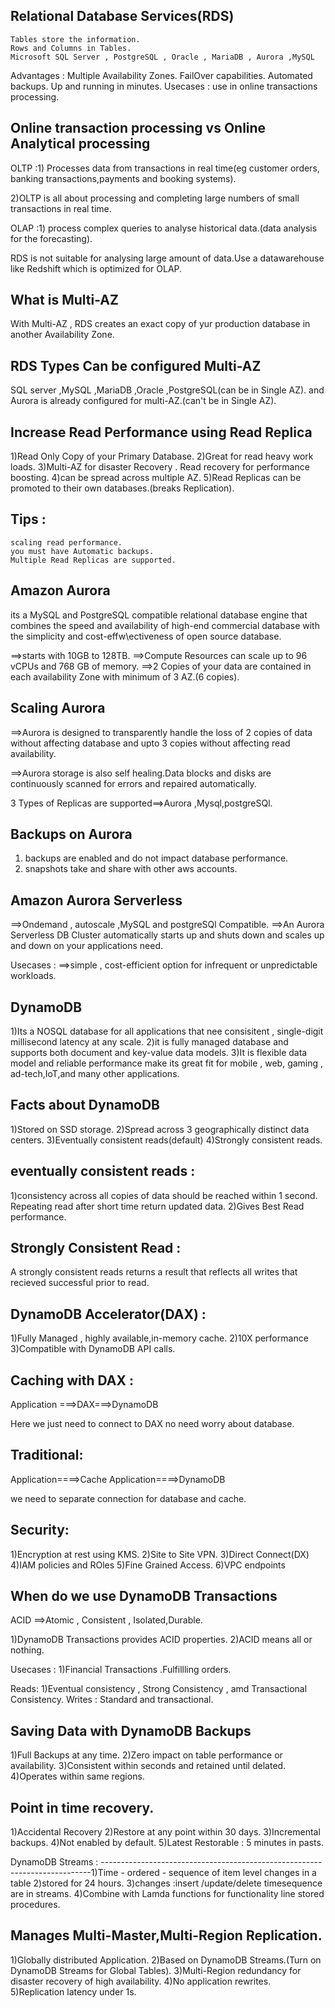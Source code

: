 Relational Database Services(RDS)
--------------------------------------------------------------------------
    Tables store the information.
    Rows and Columns in Tables.
    Microsoft SQL Server , PostgreSQL , Oracle , MariaDB , Aurora ,MySQL

Advantages :
    Multiple Availability Zones.
    FailOver capabilities.
    Automated backups.
    Up and running in minutes.
Usecases :
    use in online transactions processing.

Online transaction processing vs Online Analytical processing
-------------------------------------------------------------------------
OLTP :1) Processes data from transactions in real time(eg customer orders,
banking transactions,payments and booking systems).

2)OLTP is all about processing and completing large numbers of small transactions
in real time.


OLAP :1) process complex queries to analyse historical data.(data analysis for the forecasting).

RDS is not suitable for analysing large amount of data.Use a datawarehouse like
Redshift which is optimized for OLAP.

What is Multi-AZ
--------------------------------------------------------------------------
With Multi-AZ , RDS creates an exact copy of yur production database in another 
Availability Zone.

RDS Types Can be configured Multi-AZ
-------------------------------------------------------------------------
SQL server ,MySQL ,MariaDB ,Oracle ,PostgreSQL(can be in Single AZ).
and Aurora is already configured for multi-AZ.(can't be in Single AZ).

Increase Read Performance using Read Replica
------------------------------------------------------------------------
1)Read Only Copy of your Primary Database.
2)Great for read heavy work loads.
3)Multi-AZ for disaster Recovery . Read recovery for performance boosting.
4)can be spread across multiple AZ.
5)Read Replicas can be promoted to their own databases.(breaks Replication).

Tips :
------------------------------------------------------------------------
    scaling read performance.
    you must have Automatic backups.
    Multiple Read Replicas are supported.


Amazon Aurora
-------------------------------------------------------------------------
its a MySQL and PostgreSQL compatible relational database engine that combines the speed and availability of high-end commercial database with the simplicity and cost-effw\ectiveness of open source database.

==>starts with 10GB to 128TB.
==>Compute Resources can scale up to 96 vCPUs and 768 GB of memory.
==>2 Copies of your data are contained in each availability Zone with minimum of 3 AZ.(6 copies).


Scaling Aurora
-------------------------------------------------------------------------
==>Aurora is designed to transparently handle the loss of 2 copies of data without affecting database and upto 3 copies without affecting read availability.

==>Aurora storage is also self healing.Data blocks and disks are continuously scanned for errors and repaired automatically.

3 Types of Replicas are supported==>Aurora ,Mysql,postgreSQl.

Backups on Aurora
------------------------------------------------------------------------
1) backups are enabled and do not impact database performance.
2) snapshots take and share with other aws accounts.

Amazon Aurora Serverless
------------------------------------------------------------------------
==>Ondemand , autoscale ,MySQL and postgreSQl Compatible.
==>An Aurora Serverless DB Cluster automatically starts up and shuts down and scales up and down on your applications need.

Usecases :
==>simple , cost-efficient option for infrequent or unpredictable workloads.

DynamoDB
--------------------------------------------------------------------------
1)Its a NOSQL database for all applications that nee consisitent , single-digit millisecond latency at any scale.
2)it is fully managed database and supports both document and key-value data models.
3)It is flexible data model and reliable performance make its great fit for mobile , web, gaming , ad-tech,IoT,and many other applications.


Facts about DynamoDB
--------------------------------------------------------------------------
1)Stored on SSD storage.
2)Spread across 3 geographically distinct data centers.
3)Eventually consistent reads(default)
4)Strongly consistent reads.

eventually consistent reads : 
---------------------------------------------------------------------------
1)consistency across all copies of data should be reached within 1 second. Repeating read after short time return updated data.
2)Gives Best Read performance.

Strongly Consistent Read :
---------------------------------------------------------------------------
A strongly consistent reads returns a result that reflects all writes that recieved successful prior to read.


DynamoDB Accelerator(DAX) : 
---------------------------------------------------------------------------
1)Fully Managed , highly available,in-memory cache.
2)10X performance
3)Compatible with DynamoDB API calls.

Caching with DAX : 
---------------------------------------------------------------------------
Application ===>DAX===>DynamoDB

Here we just need to connect to DAX no need worry about database.

Traditional:
---------------------------------------------------------------------------
Application====>Cache
Application====>DynamoDB

we need to separate connection for database and cache.


Security:
-------------------------------------------------------------------------
1)Encryption at rest using KMS.
2)Site to Site VPN.
3)Direct Connect(DX)
4)IAM policies and ROles 
5)Fine Grained Access.
6)VPC endpoints


When do we use DynamoDB Transactions
--------------------------------------------------------------------------
ACID ==>Atomic , Consistent , Isolated,Durable.

1)DynamoDB Transactions provides ACID properties.
2)ACID means all or nothing.


Usecases : 1)Financial Transactions .Fulfillling orders.

Reads: 1)Eventual consistency , Strong Consistency , amd Transactional Consistency.
Writes : Standard and transactional.


Saving Data with DynamoDB Backups
---------------------------------------------------------------------------
1)Full Backups at any time.
2)Zero impact on table performance or availability.
3)Consistent within seconds and retained until delated.
4)Operates within same regions.

Point in time recovery.
--------------------------------------------------------------------------
1)Accidental Recovery
2)Restore at any point within 30 days.
3)Incremental backups.
4)Not enabled by default.
5)Latest Restorable : 5 minutes in pasts.



DynamoDB Streams :
---------------------------------------------------------------------------1)Time - ordered - sequence of item level changes in a table
2)stored for 24 hours.
3)changes :insert /update/delete timesequence are in streams.
4)Combine with Lamda functions for functionality line stored procedures.


Manages Multi-Master,Multi-Region Replication.
---------------------------------------------------------------------------
1)Globally distributed Application.
2)Based on DynamoDB Streams.(Turn on DynamoDB Streams for Global Tables).
3)Multi-Region redundancy for disaster recovery of high availability.
4)No application rewrites.
5)Replication latency under 1s.




